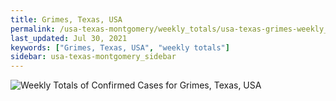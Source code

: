 ```yaml
---
title: Grimes, Texas, USA
permalink: /usa-texas-montgomery/weekly_totals/usa-texas-grimes-weekly_totals.html
last_updated: Jul 30, 2021
keywords: ["Grimes, Texas, USA", "weekly totals"]
sidebar: usa-texas-montgomery_sidebar
---
```


![Weekly Totals of Confirmed Cases for Grimes, Texas, USA](/covid_tracker/images/graphs/usa-texas-grimes-weekly_totals_graph.png)
